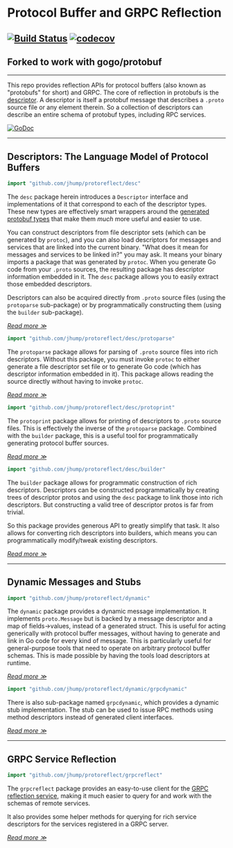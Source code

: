 # Protocol Buffer and GRPC Reflection
[![Build Status](https://travis-ci.org/prasek/protoreflect.svg?branch=master)](https://travis-ci.org/prasek/protoreflect/branches)
[![codecov](https://codecov.io/gh/prasek/protoreflect/branch/master/graph/badge.svg)](https://codecov.io/gh/prasek/protoreflect)
----
## Forked to work with gogo/protobuf
---

This repo provides reflection APIs for protocol buffers (also known as "protobufs" for short)
and GRPC. The core of reflection in protobufs is the
[descriptor](https://github.com/google/protobuf/blob/199d82fde1734ab5bc931cd0de93309e50cd7ab9/src/google/protobuf/descriptor.proto).
A descriptor is itself a protobuf message that describes a `.proto` source file or any element
therein. So a collection of descriptors can describe an entire schema of protobuf types, including
RPC services.

[![GoDoc](https://godoc.org/github.com/jhump/protoreflect?status.svg)](https://godoc.org/github.com/jhump/protoreflect)

----
## Descriptors: The Language Model of Protocol Buffers

```go
import "github.com/jhump/protoreflect/desc"
```

The `desc` package herein introduces a `Descriptor` interface and implementations of it that
correspond to each of the descriptor types. These new types are effectively smart wrappers around
the [generated protobuf types](https://github.com/gogo/protobuf/blob/master/protoc-gen-gogo/descriptor/descriptor.pb.go)
that make them *much* more useful and easier to use.

You can construct descriptors from file descriptor sets (which can be generated by `protoc`), and
you can also load descriptors for messages and services that are linked into the current binary.
"What does it mean for messages and services to be linked in?" you may ask. It means your binary
imports a package that was generated by `protoc`. When you generate Go code from your `.proto`
sources, the resulting package has descriptor information embedded in it. The `desc` package allows
you to easily extract those embedded descriptors.

Descriptors can also be acquired directly from `.proto` source files (using the `protoparse` sub-package)
or by programmatically constructing them (using the `builder` sub-package).

*[Read more ≫](https://godoc.org/github.com/jhump/protoreflect/desc)*

```go
import "github.com/jhump/protoreflect/desc/protoparse"
```

The `protoparse` package allows for parsing of `.proto` source files into rich descriptors. Without
this package, you must invoke `protoc` to either generate a file descriptor set file or to generate
Go code (which has descriptor information embedded in it). This package allows reading the source
directly without having to invoke `protoc`.

*[Read more ≫](https://godoc.org/github.com/jhump/protoreflect/desc/protoparse)*

```go
import "github.com/jhump/protoreflect/desc/protoprint"
```

The `protoprint` package allows for printing of descriptors to `.proto` source files. This is
effectively the inverse of the `protoparse` package. Combined with the `builder` package, this
is a useful tool for programmatically generating protocol buffer sources.

*[Read more ≫](https://godoc.org/github.com/jhump/protoreflect/desc/protoprint)*

```go
import "github.com/jhump/protoreflect/desc/builder"
```

The `builder` package allows for programmatic construction of rich descriptors. Descriptors can
be constructed programmatically by creating trees of descriptor protos and using the `desc` package
to link those into rich descriptors. But constructing a valid tree of descriptor protos is far from
trivial.

So this package provides generous API to greatly simplify that task. It also allows for converting
rich descriptors into builders, which means you can programmatically modify/tweak existing
descriptors.

*[Read more ≫](https://godoc.org/github.com/jhump/protoreflect/desc/builder)*

----
## Dynamic Messages and Stubs

```go
import "github.com/jhump/protoreflect/dynamic"
```

The `dynamic` package provides a dynamic message implementation. It implements `proto.Message` but
is backed by a message descriptor and a map of fields->values, instead of a generated struct. This
is useful for acting generically with protocol buffer messages, without having to generate and link
in Go code for every kind of message. This is particularly useful for general-purpose tools that
need to operate on arbitrary protocol buffer schemas. This is made possible by having the tools load
descriptors at runtime.

*[Read more ≫](https://godoc.org/github.com/jhump/protoreflect/dynamic)*

```go
import "github.com/jhump/protoreflect/dynamic/grpcdynamic"
```

There is also sub-package named `grpcdynamic`, which provides a dynamic stub implementation. The stub can
be used to issue RPC methods using method descriptors instead of generated client interfaces.

*[Read more ≫](https://godoc.org/github.com/jhump/protoreflect/dynamic/grpcdynamic)*

----
## GRPC Service Reflection

```go
import "github.com/jhump/protoreflect/grpcreflect"
```

The `grpcreflect` package provides an easy-to-use client for the
[GRPC reflection service](https://github.com/grpc/grpc-go/blob/6bd4f6eb1ea9d81d1209494242554dcde44429a4/reflection/grpc_reflection_v1alpha/reflection.proto#L36),
making it much easier to query for and work with the schemas of remote services.

It also provides some helper methods for querying for rich service descriptors for the
services registered in a GRPC server.

*[Read more ≫](https://godoc.org/github.com/jhump/protoreflect/grpcreflect)*
